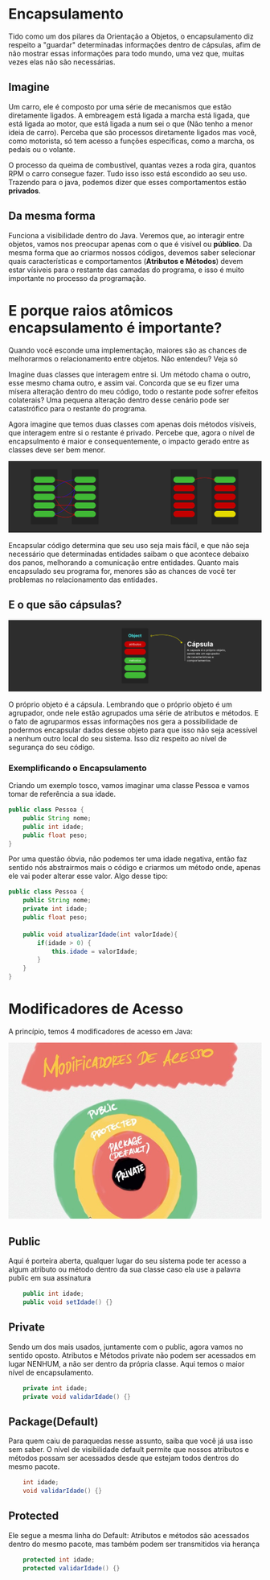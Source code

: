 # Encapsulamento
Tido como um dos pilares da Orientação a Objetos, o encapsulamento diz respeito a "guardar" determinadas informações dentro de cápsulas, afim de não mostrar essas informações para todo mundo, uma vez que, muitas vezes elas não são necessárias.

## Imagine
Um carro, ele é composto por uma série de mecanismos que estão diretamente ligados. A embreagem está ligada a marcha está ligada, que está ligada ao motor, que está ligada a num sei o que (Não tenho a menor ideia de carro). Perceba que são processos diretamente ligados mas você, como motorista, só tem acesso a funções específicas, como a marcha, os pedais ou o volante.

O processo da queima de combustível, quantas vezes a roda gira, quantos RPM o carro consegue fazer. Tudo isso isso está escondido ao seu uso. Trazendo para o java, podemos dizer que esses comportamentos estão **privados**.

## Da mesma forma
Funciona a visibilidade dentro do Java. Veremos que, ao interagir entre objetos, vamos nos preocupar apenas com o que é visível ou **público**. Da mesma forma que ao criarmos nossos códigos, devemos saber selecionar quais características e comportamentos (**Atributos e Métodos**) devem estar vísiveis para o restante das camadas do programa, e isso é muito importante no processo da programação.

# E porque raios atômicos encapsulamento é importante?
Quando você esconde uma implementação, maiores são as chances de melhorarmos o relacionamento entre objetos. Não entendeu? Veja só

Imagine duas classes que interagem entre si. Um método chama o outro, esse mesmo chama outro, e assim vai. Concorda que se eu fizer uma mísera alteração dentro do meu código, todo o restante pode sofrer efeitos colaterais? Uma pequena alteração dentro desse cenário pode ser catastrófico para o restante do programa.

Agora imagine que temos duas classes com apenas dois métodos vísiveis, que interagem entre si o restante é privado. Percebe que, agora o nível de encapsulmento é maior e consequentemente, o impacto gerado entre as classes deve ser bem menor.

<p>
    <img src="assets/ex01.png">
</p>

Encapsular código determina que seu uso seja mais fácil, e que não seja necessário que determinadas entidades saibam o que acontece debaixo dos panos, melhorando a comunicação entre entidades. Quanto mais encapsulado seu programa for, menores são as chances de você ter problemas no relacionamento das entidades.

## E o que são cápsulas?

<p>
    <img src="assets/ex02.png">
</p>

O próprio objeto é a cápsula. Lembrando que o próprio objeto é um agrupador, onde nele estão agrupados uma série de atributos e métodos. E o fato de agruparmos essas informações nos gera a possibilidade de podermos encapsular dados desse objeto para que isso não seja acessível a nenhum outro local do seu sistema. Isso diz respeito ao nível de segurança do seu código.

### Exemplificando o Encapsulamento
Criando um exemplo tosco, vamos imaginar uma classe Pessoa e vamos tomar de referência a sua idade.
``` java
public class Pessoa {
    public String nome;
    public int idade;
    public float peso;
}
```

Por uma questão óbvia, não podemos ter uma idade negativa, então faz sentido nós abstrairmos mais o código e criarmos um método onde, apenas ele vai poder alterar esse valor. Algo desse tipo:
``` java
public class Pessoa {
    public String nome;
    private int idade;
    public float peso;

    public void atualizarIdade(int valorIdade){
        if(idade > 0) {
            this.idade = valorIdade;
        }
    }
}
```

# Modificadores de Acesso
A princípio, temos 4 modificadores de acesso em Java:

<p>
    <img src="assets/ex03.jpg">
</p>

## Public
Aqui é porteira aberta, qualquer lugar do seu sistema pode ter acesso a algum atributo ou método dentro da sua classe caso ela use a palavra public em sua assinatura

``` java
    public int idade;
    public void setIdade() {}
```

## Private
Sendo um dos mais usados, juntamente com o public, agora vamos no sentido oposto. Atributos e Métodos private não podem ser acessados em lugar NENHUM, a não ser dentro da própria classe. Aqui temos o maior nível de encapsulamento.

``` java
    private int idade;
    private void validarIdade() {}
```

## Package(Default)
Para quem caiu de paraquedas nesse assunto, saiba que você já usa isso sem saber. O nível de visibilidade default permite que nossos atributos e métodos possam ser acessados desde que estejam todos dentros do mesmo pacote.

``` java
    int idade;
    void validarIdade() {}
```

## Protected
Ele segue a mesma linha do Default: Atributos e métodos são acessados dentro do mesmo pacote, mas também podem ser transmitidos via herança

``` java
    protected int idade;
    protected validarIdade() {}
```